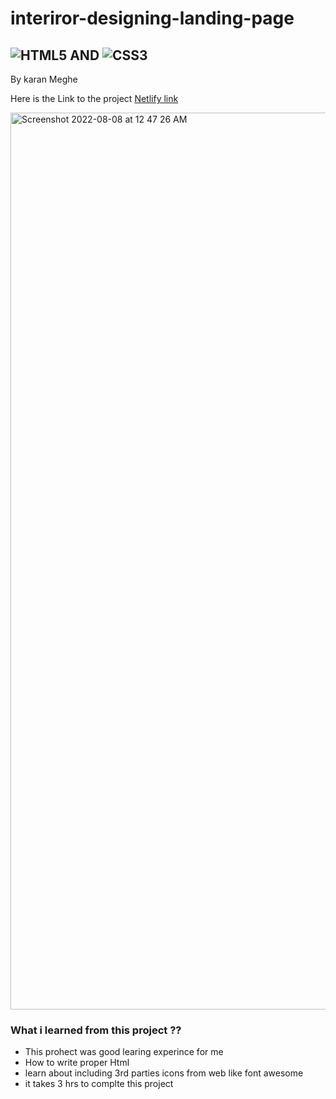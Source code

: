 # interiror-designing-landing-page

## ![HTML5](https://img.shields.io/badge/html5-%23E34F26.svg?style=for-the-badge&logo=html5&logoColor=white) AND ![CSS3](https://img.shields.io/badge/css3-%231572B6.svg?style=for-the-badge&logo=css3&logoColor=white)

By karan Meghe

Here is the Link to the project [Netlify link](https://interior-landing-page-io.netlify.app/)

<img width="1435" alt="Screenshot 2022-08-08 at 12 47 26 AM" src="https://user-images.githubusercontent.com/78386171/183307744-439807fd-cf7b-4609-abd5-dd7f2d4debfa.png">

### What i learned from this project ??
- This prohect was good learing experince for me
- How to write proper Html 
- learn about including 3rd parties icons from web like font awesome
- it takes 3 hrs to complte this project 
